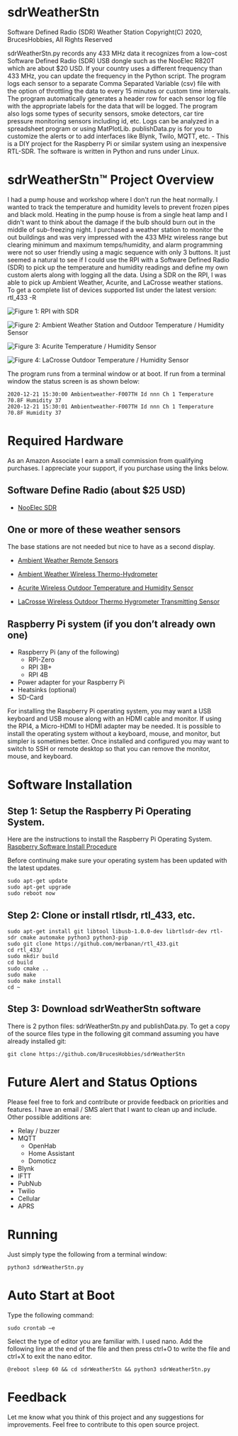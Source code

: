 # sdrWeatherStn
Software Defined Radio (SDR) Weather Station
Copyright(C) 2020, BrucesHobbies,
All Rights Reserved

sdrWeatherStn.py records any 433 MHz data it recognizes from a low-cost Software Defined Radio (SDR) USB dongle such as the NooElec R820T which are about $20 USD. If your country uses a different frequency than 433 MHz, you can update the frequency in the Python script. The program logs each sensor to a separate Comma Separated Variable (csv) file with the option of throttling the data to every 15 minutes or custom time intervals. The program automatically generates a header row for each sensor log file with the appropriate labels for the data that will be logged. The program also logs some types of security sensors, smoke detectors, car tire pressure monitoring sensors including id, etc. Logs can be analyzed in a spreadsheet program or using MatPlotLib. publishData.py is for you to customize the alerts or to add interfaces like Blynk, Twilo, MQTT, etc. - This is a DIY project for the Raspberry Pi or similar system using an inexpensive RTL-SDR. The software is written in Python and runs under Linux.
# sdrWeatherStn™ Project Overview
I had a pump house and workshop where I don't run the heat normally. I wanted to track the temperature and humidity levels to prevent frozen pipes and black mold. Heating in the pump house is from a single heat lamp and I didn't want to think about the damage if the bulb should burn out in the middle of sub-freezing night. I purchased a weather station to monitor the out buildings and was very impressed with the 433 MHz wireless range but clearing minimum and maximum temps/humidity, and alarm programming were not so user friendly using a magic sequence with only 3 buttons. It just seemed a natural to see if I could use the RPI with a Software Defined Radio (SDR) to pick up the temperature and humidity readings and define my own custom alerts along with logging all the data.
Using a SDR on the RPI, I was able to pick up Ambient Weather, Acurite, and LaCrosse weather stations. To get a complete list of devices supported list under the latest version:
    rtl_433 -R

![Figure 1: RPI with SDR](https://github.com/BrucesHobbies/sdrWeatherStn/blob/main/figures/Figure1.png)

![Figure 2: Ambient Weather Station and Outdoor Temperature / Humidity Sensor](https://github.com/BrucesHobbies/sdrWeatherStn/blob/main/figures/Figure2.png)

![Figure 3: Acurite Temperature / Humidity Sensor](https://github.com/BrucesHobbies/sdrWeatherStn/blob/main/figures/Figure3.png)

![Figure 4: LaCrosse Outdoor Temperature / Humidity Sensor](https://github.com/BrucesHobbies/sdrWeatherStn/blob/main/figures/Figure4.png)

The program runs from a terminal window or at boot. If run from a terminal window the status screen is as shown below:

    2020-12-21 15:30:00 Ambientweather-F007TH Id nnn Ch 1 Temperature 70.8F Humidity 37
    2020-12-21 15:30:01 Ambientweather-F007TH Id nnn Ch 1 Temperature 70.8F Humidity 37

# Required Hardware 
As an Amazon Associate I earn a small commission from qualifying purchases. I appreciate your support, if you purchase using the links below.
## Software Define Radio (about $25 USD)
- [NooElec SDR](https://amzn.to/3mEoJYY)

## One or more of these weather sensors
The base stations are not needed but nice to have as a second display.

- [Ambient Weather Remote Sensors](https://amzn.to/34A0Dsi])

- [Ambient Weather Wireless Thermo-Hydrometer](https://amzn.to/34yTcl4)

- [Acurite Wireless Outdoor Temperature and Humidity Sensor](https://amzn.to/38osGMu)

- [LaCrosse Wireless Outdoor Thermo Hygrometer Transmitting Sensor](https://amzn.to/2KGERvQ)

## Raspberry Pi system (if you don’t already own one)
- Raspberry Pi (any of the following)
  - RPI-Zero
  - RPI 3B+
  - RPI 4B
- Power adapter for your Raspberry Pi
- Heatsinks (optional)
- SD-Card

For installing the Raspberry Pi operating system, you may want a USB keyboard and USB mouse along with an HDMI cable and monitor. If using the RPI4, a Micro-HDMI to HDMI adapter may be needed. It is possible to install the operating system without a keyboard, mouse, and monitor, but simpler is sometimes better. Once installed and configured you may want to switch to SSH or remote desktop so that you can remove the monitor, mouse, and keyboard.

# Software Installation
## Step 1: Setup the Raspberry Pi Operating System.
Here are the instructions to install the Raspberry Pi Operating System. [Raspberry Software Install Procedure](https://www.raspberrypi.org/software/operating-systems/)

Before continuing make sure your operating system has been updated with the latest updates.

    sudo apt-get update
    sudo apt-get upgrade
    sudo reboot now

## Step 2: Clone or install rtlsdr, rtl_433, etc.

    sudo apt-get install git libtool libusb-1.0.0-dev librtlsdr-dev rtl-sdr cmake automake python3 python3-pip
    sudo git clone https://github.com/merbanan/rtl_433.git
    cd rtl_433/
    sudo mkdir build
    cd build
    sudo cmake ..
    sudo make
    sudo make install
    cd ~

## Step 3: Download sdrWeatherStn software
There is 2 python files: sdrWeatherStn.py and publishData.py. To get a copy of the source files type in the following git command assuming you have already installed git:

    git clone https://github.com/BrucesHobbies/sdrWeatherStn

# Future Alert and Status Options
Please feel free to fork and contribute or provide feedback on priorities and features. I have an email / SMS alert that I want to clean up and include. Other possible additions are:

- Relay / buzzer
- MQTT
  - OpenHab
  - Home Assistant
  - Domoticz
- Blynk
- IFTT
- PubNub
- Twilio
- Cellular
- APRS

# Running
Just simply type the following from a terminal window:

    python3 sdrWeatherStn.py

# Auto Start at Boot
Type the following command:

    sudo crontab –e
    
Select the type of editor you are familiar with. I used nano. Add the following line at the end of the file and then press ctrl+O to write the file and ctrl+X to exit the nano editor.

    @reboot sleep 60 && cd sdrWeatherStn && python3 sdrWeatherStn.py

# Feedback
Let me know what you think of this project and any suggestions for improvements. Feel free to contribute to this open source project.
